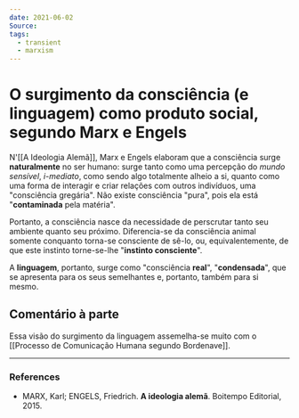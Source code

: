 ```yaml
---
date: 2021-06-02
Source:
tags:
  - transient
  - marxism
---
```

# O surgimento da consciência (e linguagem) como produto social, segundo Marx e Engels
N'[[A Ideologia Alemã]], Marx e Engels elaboram que a consciência surge **naturalmente** no ser humano: surge tanto como uma percepção do *mundo sensível*, *i-mediato*, como sendo algo totalmente alheio a si, quanto como uma forma de interagir e criar relações com outros indivíduos, uma "consciência gregária". Não existe consciência "pura", pois ela está "**contaminada** pela matéria".

Portanto, a consciência nasce da necessidade de perscrutar tanto seu ambiente quanto seu próximo. Diferencia-se da consciência animal somente conquanto torna-se consciente de sê-lo, ou, equivalentemente, de que este instinto torne-se-lhe "**instinto consciente**".

A **linguagem**, portanto, surge como "consciência **real**", "**condensada**", que se apresenta para os seus semelhantes e, portanto, também para si mesmo. 

## Comentário à parte
Essa visão do surgimento da linguagem assemelha-se muito com o [[Processo de Comunicação Humana segundo Bordenave]].

---
### References
- MARX, Karl; ENGELS, Friedrich. **A ideologia alemã**. Boitempo Editorial, 2015.